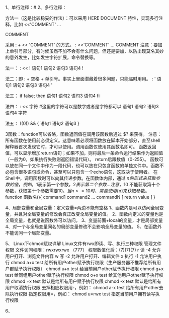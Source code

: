 1、单行注释：#
2、多行注释：

方法一（这是比较稳妥的作法）：可以采用 HERE DOCUMENT 特性，实现多行注释，比如
<<'COMMENT'
...

COMMENT


采用 : + << 'COMMENT' 的方式。
: <<'COMMENT'
    ...
COMMENT
注意：要加上单引号部分，有时候虽然不加不会有什么问题，但还是要加，以防出现莫名其妙的意外发生，比如发生字符扩展，命令替换等。


法一：
: << !
语句1
语句2
语句3
语句4
!

法二：即 : + 空格 + 单引号。事实上里面潜藏着很多问题，只能临时用用。
: '
语句1
语句2
语句3
语句4
'

法三：
if false; then
语句1
语句2
语句3
语句4
fi

法四：
: << 字符  #这里的字符可以是数字或者是字符都可以
语句1
语句2
语句3
语句4
字符

法五：
((0)) && {
语句1
语句2
语句3
}

3函数：function可以省略，函数返回值在调用该函数后通过 $? 来获得。
注意：所有函数在使用前必须定义。这意味着必须将函数放在脚本开始部分，直至shell解释器首次发现它时，才可以使用。调用函数仅使用其函数名即可。
函数返回值，可以显示增加return语句；如果不加，则将最后一条命令运行结果作为返回值（一般为0，如果执行失败则返回错误代码）。 return后跟数值（0-255）。
函数可以放在同一个文件中作为一段代码，也可以放在只包含函数的单独文件中。函数不必包含很多语句或命令，甚至可以只包含一个echo语句，这取决于使用者。
在Shell中，调用函数时可以向其传递参数。在函数体内部，通过 $n 的形式来获取参数的值，例如，$1表示第一个参数，$2表示第二个参数...
注意，$10 不能获取第十个参数，获取第十个参数需要${10}。当n>=10时，需要使用${n}来获取参数。
function 函数名(){
    command1
    command2
    ...
    commandN
    [ return value ]
}

4、局部变量和全局变量：定义变量=两边不能有空格
1、函数内是可以访问全局变量，并且对全局变量的修改会真正改变全局变量的值。
2、函数内定义的变量也是全局变量，也就是说函数外可以访问。
3、变量前面+local的变量，才是局部变量
4、对一个与全局变量同名的局部变量修改不会影响全局变量的值。
5、在函数外不能访问一个局部变量。

5、 Linux下chmod赋权详解 
Linux文件有rwx即读、写、执行三种权限
管理文件权限
   文件访问权限：rwxrwxrwx （777）
   权限数值化后：(7)(7)(7)
   r   读     -4     允许用户打开、浏览文件内容
   w   写     -2     允许用户打开、编辑文件
   x   执行   -1     允许用户执行
chmod a+x test     给所有用户other赋予执行权限（生产服务器不推荐给所有用户都赋予执行权限）
chmod u+x test     给当前用户other赋予执行权限
chmod g+x test     给同组用户other赋予执行权限
chmod o+x test     给其他用户other赋予执行权限
chmod +x test      默认是给所有用户赋予执行权限
chmod -x test      默认是给所有用户取消执行权限
去掉相应权限用-，例如：
chmod a-x test     给所有用户other去除执行权限
指定权限用=，例如：
chmod u=rwx test   指定当前用户拥有读写执行权限

6、
